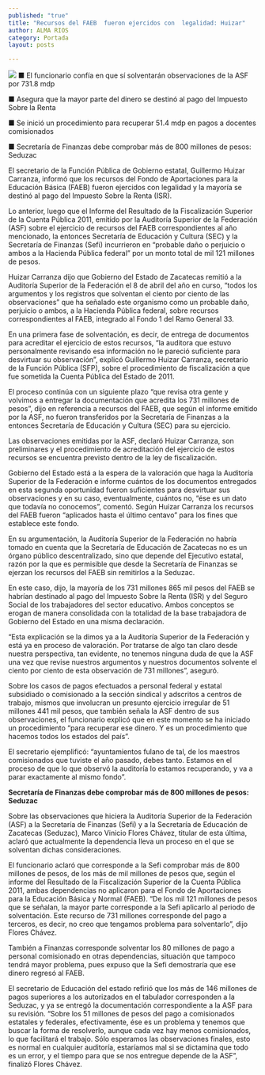 ```yaml
---
published: "true"
title: "Recursos del FAEB  fueron ejercidos con  legalidad: Huizar"
author: ALMA RIOS
category: Portada
layout: posts

---
```


![](http://i.imgur.com/sfwWER1m.jpg)
■ El funcionario confía en que sí solventarán observaciones de la ASF por 731.8 mdp

■ Asegura que la mayor parte del dinero se destinó al pago del Impuesto Sobre la Renta

■ Se inició un procedimiento para recuperar 51.4 mdp en pagos a docentes comisionados

■ Secretaría de Finanzas debe comprobar más de 800 millones de pesos: Seduzac

El secretario de la Función Pública de Gobierno estatal, Guillermo Huizar Carranza, informó que los recursos del Fondo de Aportaciones para la Educación Básica (FAEB) fueron ejercidos con legalidad y la mayoría se destinó al pago del Impuesto Sobre la Renta (ISR). 

Lo anterior, luego que el Informe del Resultado de la Fiscalización Superior de la Cuenta Pública 2011, emitido por la Auditoría Superior de la Federación (ASF) sobre el ejercicio de recursos del FAEB correspondientes al año mencionado, la entonces Secretaría de Educación y Cultura (SEC) y la Secretaría de Finanzas (Sefi) incurrieron en “probable daño o perjuicio o ambos a la Hacienda Pública federal” por un monto total de mil 121 millones de pesos. 

Huizar Carranza dijo que Gobierno del Estado de Zacatecas remitió a la Auditoría Superior de la Federación el 8 de abril del año en curso, “todos los argumentos y los registros que solventan el ciento por ciento de las observaciones” que ha señalado este organismo como un probable daño, perjuicio o ambos, a la Hacienda Pública federal, sobre recursos correspondientes al FAEB, integrado al Fondo 1 del Ramo General 33. 

En una primera fase de solventación, es decir, de entrega de documentos para acreditar el ejercicio de estos recursos, “la auditora que estuvo personalmente revisando esa información no le pareció suficiente para desvirtuar su observación”, explicó Guillermo Huizar Carranza, secretario de la Función Pública (SFP), sobre el procedimiento de fiscalización a que fue sometida la Cuenta Pública del Estado de 2011. 

El proceso continúa con un siguiente plazo “que revisa otra gente y volvimos a entregar la documentación que acredita los 731 millones de pesos”, dijo en referencia a recursos del FAEB, que según el informe emitido por la ASF, no fueron transferidos por la Secretaría de Finanzas a la entonces Secretaría de Educación y Cultura (SEC) para su ejercicio.

Las observaciones emitidas por la ASF, declaró Huizar Carranza, son preliminares y el procedimiento de acreditación del ejercicio de estos recursos se encuentra previsto dentro de la ley de fiscalización.

Gobierno del Estado está a la espera  de la valoración que haga la Auditoría Superior de la Federación e informe cuántos de los documentos entregados en esta segunda oportunidad fueron suficientes para desvirtuar sus observaciones y en su caso, eventualmente, cuántos no, “ése es un dato que todavía no conocemos”, comentó.
Según Huizar Carranza los recursos del FAEB fueron “aplicados hasta el último centavo” para los fines que establece este fondo. 

En su argumentación, la Auditoría Superior de la Federación no habría tomado en cuenta que la Secretaría de Educación de Zacatecas no es un órgano público descentralizado, sino que depende del Ejecutivo estatal, razón por la que es permisible que desde la Secretaría de Finanzas se ejerzan los recursos del FAEB sin remitirlos a la Seduzac.

En este caso, dijo, la mayoría de los 731 millones 865 mil pesos del FAEB se habrían destinado al pago del Impuesto Sobre la Renta  (ISR) y del Seguro Social de los trabajadores del sector educativo. Ambos conceptos se erogan de manera consolidada con la totalidad de la base trabajadora de Gobierno del Estado en una misma declaración.

“Esta explicación se la dimos ya a la Auditoría Superior de la Federación y está ya en proceso de valoración. Por tratarse de algo tan claro desde nuestra perspectiva, tan evidente, no tenemos ninguna duda de que la ASF una vez que revise nuestros argumentos y nuestros documentos solvente el ciento por ciento de esta observación de 731 millones”, aseguró.

Sobre los casos de pagos efectuados a personal federal y estatal subsidiado o comisionado a la sección sindical y adscritos a centros de trabajo, mismos que involucran un presunto ejercicio irregular de 51 millones 441 mil pesos, que también señala la ASF dentro de sus observaciones, el funcionario explicó que en este momento se ha iniciado un procedimiento “para recuperar ese dinero. Y es un procedimiento que hacemos todos los estados del país”.

El secretario ejemplificó: “ayuntamientos fulano de tal, de los maestros comisionados que tuviste el año pasado, debes tanto. Estamos en el proceso de que lo que observó la auditoría lo estamos recuperando, y va a parar exactamente al mismo fondo”.

**Secretaría de Finanzas debe comprobar más de 800 millones de pesos: Seduzac**

Sobre las observaciones que hiciera la Auditoría Superior de la Federación (ASF) a la Secretaría de Finanzas (Sefi) y a la Secretaría de Educación de Zacatecas (Seduzac),  Marco Vinicio Flores Chávez, titular de esta última, aclaró que actualmente la dependencia lleva un proceso en el que se solventan dichas consideraciones.

El funcionario aclaró que corresponde a la Sefi comprobar más de 800 millones de pesos, de los más de mil millones de pesos que, según el informe del Resultado de la Fiscalización Superior de la Cuenta Pública 2011, ambas dependencias no aplicaron para el Fondo de Aportaciones para la Educación Básica y Normal (FAEB).
“De los mil 121 millones de pesos que se señalan, la mayor parte corresponde a la Sefi aplicarlo al periodo de solventación. Este recurso de 731 millones corresponde del pago a terceros, es decir, no creo que tengamos problema para solventarlo”, dijo Flores Chávez.

También a Finanzas corresponde solventar los 80 millones de pago a personal comisionado en otras dependencias, situación que tampoco tendrá mayor problema, pues expuso que la Sefi demostraría que ese dinero regresó al FAEB.

El secretario de Educación del estado refirió que los más de 146 millones de pagos superiores a los autorizados en el tabulador corresponden a la Seduzac, y ya se entregó la documentación correspondiente a la ASF para su revisión.
“Sobre los 51 millones de pesos del pago a comisionados estatales y federales, efectivamente, ése es un problema y tenemos que buscar la forma de resolverlo, aunque cada vez hay menos comisionados, lo que facilitará el trabajo. Sólo esperamos las observaciones finales, esto es normal en cualquier auditoría, estaríamos mal si se dictamina que todo es un error, y el tiempo para que se nos entregue depende de la ASF”, finalizó Flores Chávez.
